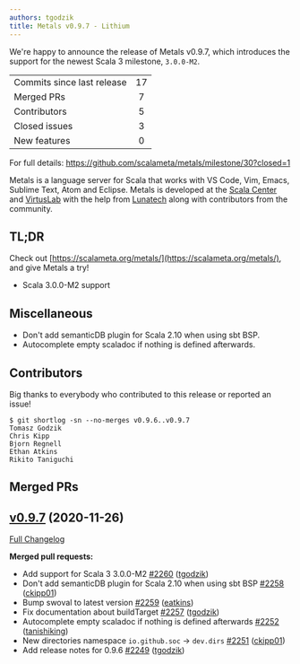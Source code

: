 ```yaml
---
authors: tgodzik
title: Metals v0.9.7 - Lithium
---
```


We're happy to announce the release of Metals v0.9.7, which introduces the
support for the newest Scala 3 milestone, `3.0.0-M2`.

<table>
<tbody>
  <tr>
    <td>Commits since last release</td>
    <td align="center">17</td>
  </tr>
  <tr>
    <td>Merged PRs</td>
    <td align="center">7</td>
  </tr>
    <tr>
    <td>Contributors</td>
    <td align="center">5</td>
  </tr>
  <tr>
    <td>Closed issues</td>
    <td align="center">3</td>
  </tr>
  <tr>
    <td>New features</td>
    <td align="center">0</td>
  </tr>
</tbody>
</table>

For full details: https://github.com/scalameta/metals/milestone/30?closed=1

Metals is a language server for Scala that works with VS Code, Vim, Emacs,
Sublime Text, Atom and Eclipse. Metals is developed at the
[Scala Center](https://scala.epfl.ch/) and [VirtusLab](https://virtuslab.com)
with the help from [Lunatech](https://lunatech.com) along with contributors from
the community.

## TL;DR

Check out [https://scalameta.org/metals/](https://scalameta.org/metals/), and
give Metals a try!

- Scala 3.0.0-M2 support

## Miscellaneous

- Don't add semanticDB plugin for Scala 2.10 when using sbt BSP.
- Autocomplete empty scaladoc if nothing is defined afterwards.

## Contributors

Big thanks to everybody who contributed to this release or reported an issue!

```
$ git shortlog -sn --no-merges v0.9.6..v0.9.7
Tomasz Godzik
Chris Kipp
Bjorn Regnell
Ethan Atkins
Rikito Taniguchi
```

## Merged PRs

## [v0.9.7](https://github.com/scalameta/metals/tree/v0.9.7) (2020-11-26)

[Full Changelog](https://github.com/scalameta/metals/compare/v0.9.6...v0.9.7)

**Merged pull requests:**

- Add support for Scala 3 3.0.0-M2
  [\#2260](https://github.com/scalameta/metals/pull/2260)
  ([tgodzik](https://github.com/tgodzik))
- Don't add semanticDB plugin for Scala 2.10 when using sbt BSP
  [\#2258](https://github.com/scalameta/metals/pull/2258)
  ([ckipp01](https://github.com/ckipp01))
- Bump swoval to latest version
  [\#2259](https://github.com/scalameta/metals/pull/2259)
  ([eatkins](https://github.com/eatkins))
- Fix documentation about buildTarget
  [\#2257](https://github.com/scalameta/metals/pull/2257)
  ([tgodzik](https://github.com/tgodzik))
- Autocomplete empty scaladoc if nothing is defined afterwards
  [\#2252](https://github.com/scalameta/metals/pull/2252)
  ([tanishiking](https://github.com/tanishiking))
- New directories namespace `io.github.soc` -> `dev.dirs`
  [\#2251](https://github.com/scalameta/metals/pull/2251)
  ([ckipp01](https://github.com/ckipp01))
- Add release notes for 0.9.6
  [\#2249](https://github.com/scalameta/metals/pull/2249)
  ([tgodzik](https://github.com/tgodzik))
